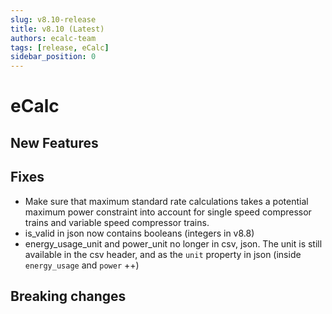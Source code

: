 ```yaml
---
slug: v8.10-release
title: v8.10 (Latest)
authors: ecalc-team
tags: [release, eCalc]
sidebar_position: 0
---
```


# eCalc



## New Features

## Fixes

- Make sure that maximum standard rate calculations takes a potential maximum power constraint into account for single speed compressor trains and variable speed compressor trains.
- is_valid in json now contains booleans (integers in v8.8)
- energy_usage_unit and power_unit no longer in csv, json. The unit is still available in the csv header, and as the `unit` property in json (inside `energy_usage` and `power` ++)

## Breaking changes


